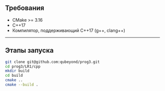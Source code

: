 ## Требования

- CMake >= 3.16  
- C++17  
- Компилятор, поддерживающий C++17 (g++, clang++)  

---

## Этапы запуска

```bash
git clone git@github.com:qubeyond/prog3.git
cd prog3/LR1/cpp
mkdir build
cd build
cmake ..
cmake --build .
```